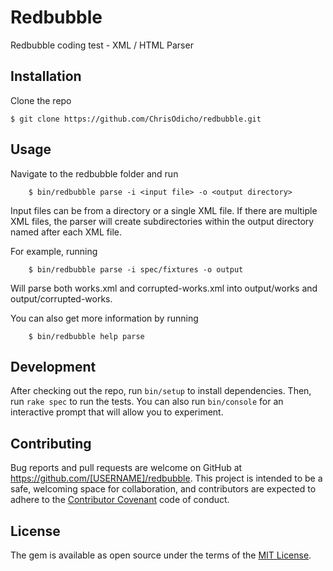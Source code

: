 # Redbubble

Redbubble coding test - XML / HTML Parser

## Installation

Clone the repo

    $ git clone https://github.com/ChrisOdicho/redbubble.git

## Usage

Navigate to the redbubble folder and run

		$ bin/redbubble parse -i <input file> -o <output directory>

Input files can be from a directory or a single XML file. If there are multiple XML files, the parser will create subdirectories within the output directory named after each XML file.

For example, running

		$ bin/redbubble parse -i spec/fixtures -o output

Will parse both works.xml and corrupted-works.xml into output/works and output/corrupted-works.

You can also get more information by running

		$ bin/redbubble help parse

## Development

After checking out the repo, run `bin/setup` to install dependencies. Then, run `rake spec` to run the tests. You can also run `bin/console` for an interactive prompt that will allow you to experiment.

## Contributing

Bug reports and pull requests are welcome on GitHub at https://github.com/[USERNAME]/redbubble. This project is intended to be a safe, welcoming space for collaboration, and contributors are expected to adhere to the [Contributor Covenant](contributor-covenant.org) code of conduct.


## License

The gem is available as open source under the terms of the [MIT License](http://opensource.org/licenses/MIT).

